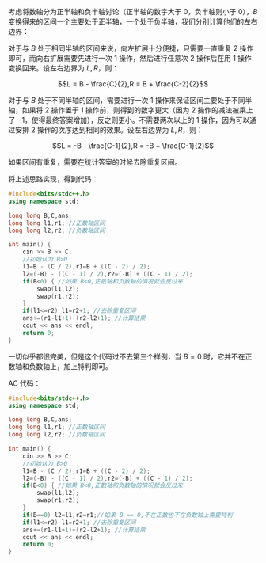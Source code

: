 考虑将数轴分为正半轴和负半轴讨论（正半轴的数字大于 $0$，负半轴则小于 $0$），$B$ 变换得来的区间一个主要处于正半轴，一个处于负半轴，我们分别计算他们的左右边界：

对于与 $B$ 处于相同半轴的区间来说，向左扩展十分便捷，只需要一直重复 $2$ 操作即可，而向右扩展需要先进行一次 $1$ 操作，然后进行任意次 $2$ 操作后在用 $1$ 操作变换回来。设左右边界为 $L,R$，则：

$$L = B - \frac{C}{2},R = B + \frac{C-2}{2}$$

对于与 $B$ 处于不同半轴的区间，需要进行一次 $1$ 操作来保证区间主要处于不同半轴，如果将 $2$ 操作置于 $1$ 操作前，则得到的数字更大（因为 $2$ 操作的减法被乘上了 $-1$，使得最终答案增加），反之则更小。不需要两次以上的 $1$ 操作，因为可以通过安排 $2$ 操作的次序达到相同的效果。设左右边界为 $L,R$，则：

$$L = -B - \frac{C-1}{2},R = -B + \frac{C-1}{2}$$

如果区间有重复，需要在统计答案的时候去除重复区间。

将上述思路实现，得到代码：

```cpp
#include<bits/stdc++.h>
using namespace std;

long long B,C,ans;
long long l1,r1; //正数轴区间 
long long l2,r2; //负数轴区间 

int main() {
	cin >> B >> C;
	//初始认为 B>0 
	l1=B - (C / 2),r1=B + ((C - 2) / 2); 
	l2=(-B) - ((C - 1) / 2),r2=(-B) + ((C - 1) / 2);
	if(B<0) { //如果 B<0,正数轴和负数轴的情况就会反过来 
		swap(l1,l2);
		swap(r1,r2);
	}
	if(l1<=r2) l1=r2+1; //去除重复区间 
	ans+=(r1-l1+1)+(r2-l2+1); //计算结果
	cout << ans << endl;
	return 0;
}

```

一切似乎都很完美，但是这个代码过不去第三个样例，当 $B = 0$ 时，它并不在正数轴和负数轴上，加上特判即可。

AC 代码：

```cpp
#include<bits/stdc++.h>
using namespace std;

long long B,C,ans;
long long l1,r1; //正数轴区间 
long long l2,r2; //负数轴区间 

int main() {
	cin >> B >> C;
	//初始认为 B>0 
	l1=B - (C / 2),r1=B + ((C - 2) / 2); 
	l2=(-B) - ((C - 1) / 2),r2=(-B) + ((C - 1) / 2);
	if(B<0) { //如果 B<0,正数轴和负数轴的情况就会反过来 
		swap(l1,l2);
		swap(r1,r2);
	}
	if(B==0) l2=l1,r2=r1;//如果 B == 0,不在正数也不在负数轴上需要特判 
	if(l1<=r2) l1=r2+1; //去除重复区间 
	ans+=(r1-l1+1)+(r2-l2+1); //计算结果
	cout << ans << endl;
	return 0;
}

```
